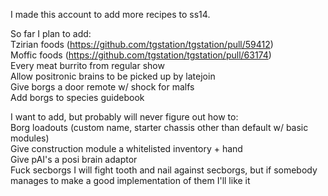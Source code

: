 I made this account to add more recipes to ss14.  
  
So far I plan to add:  
Tzirian foods (https://github.com/tgstation/tgstation/pull/59412)  
Moffic foods (https://github.com/tgstation/tgstation/pull/63174)  
Every meat burrito from regular show  
Allow positronic brains to be picked up by latejoin  
Give borgs a door remote w/ shock for malfs  
Add borgs to species guidebook  
  
I want to add, but probably will never figure out how to:  
Borg loadouts (custom name, starter chassis other than default w/ basic modules)  
Give construction module a whitelisted inventory + hand  
Give pAI's a posi brain adaptor  
Fuck secborgs I will fight tooth and nail against secborgs, but if somebody manages to make a good implementation of them I'll like it  
